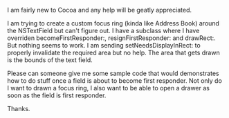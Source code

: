 I am fairly new to Cocoa and any help will be geatly appreciated.

I am trying to create a custom focus ring (kinda like Address Book) around the NSTextField but can't figure out. I have a subclass where I have overriden becomeFirstResponder:, resignFirstResponder: and drawRect:. But nothing seems to work. I am sending setNeedsDisplayInRect: to properly invalidate the required area but no help. The area that gets drawn is the bounds of the text field.

Please can someone give me some sample code that would demonstrates how to do stuff once a field is about to become first responder. Not only do I want to drawn a focus ring, I also want to be able to open a drawer as soon as the field is first responder.

Thanks.
